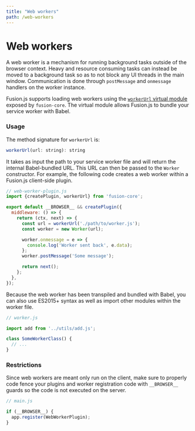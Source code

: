 ```yaml
---
title: "Web workers"
path: /web-workers
---
```


# Web workers

A web worker is a mechanism for running background tasks outside of the browser context. Heavy and resource consuming tasks can instead be moved to a background task so as to not block any UI threads in the main window. Communication is done through `postMessage` and `onmessage` handlers on the worker instance.

Fusion.js supports loading web workers using the [`workerUrl` virtual module](/api/fusion-core#virtual-modules) exposed by `fusion-core`. The virtual module allows Fusion.js to bundle your service worker with Babel.

### Usage

The method signature for `workerUrl` is:

```js
workerUrl(url: string): string
```

It takes as input the path to your service worker file and will return the internal Babel-bundled URL. This URL can then be passed to the `Worker` constructor. For example, the following code creates a web worker within a Fusion.js client-side plugin.

```js
// web-worker-plugin.js
import {createPlugin, workerUrl} from 'fusion-core';

export default __BROWSER__ && createPlugin({
  middleware: () => {
    return (ctx, next) => {
      const url = workerUrl('./path/to/worker.js');
      const worker = new Worker(url);

      worker.onmessage = e => {
        console.log('Worker sent back', e.data);
      };
      worker.postMessage('Some message');

      return next();
    };
  },
});
```

Because the web worker has been transpiled and bundled with Babel, you can also use ES2015+ syntax as well as import other modules within the worker file.

```js
// worker.js

import add from '../utils/add.js';

class SomeWorkerClass() {
  // ...
}
```

### Restrictions

Since web workers are meant only run on the client, make sure to properly code fence your plugins and worker registration code with `__BROWSER__` guards so the code is not executed on the server.

```js
// main.js

if (__BROWSER__) {
  app.register(WebWorkerPlugin);
}
```
